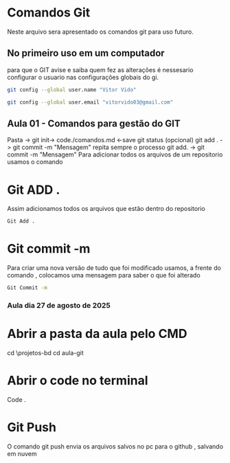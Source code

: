 # Comandos Git
Neste arquivo sera apresentado os comandos git para uso futuro.

## No primeiro uso em um computador 
para que o GIT avise e saiba quem fez as alterações é nessesario
configurar o usuario nas configurações globais do gi.
```bash
git config --global user.name "Vitor Vido"

git config --global user.email "vitorvido03@gmail.com"
```



## Aula 01 - Comandos para gestão do GIT 
Pasta -> git init-> code./comandos.md <-save
git status (opcional) git add . -> git commit -m "Mensagem" 
repita sempre o processo git add. -> git commit -m "Mensagem"
Para adicionar todos os arquivos de um repositorio usamos o comando

# Git ADD .
  Assim adicionamos todos os arquivos que estão dentro do repositorio
  ``` Bash 
Git Add .
  ```
# Git commit -m
Para criar uma nova versão de tudo que foi modificado usamos, a frente do comando , colocamos uma mensagem para saber o que foi alterado
``` Bash 
Git Commit -m  
  ```
  
  
  ### Aula dia 27 de agosto de 2025
  
  # Abrir a pasta da aula pelo CMD
   cd \projetos-bd
   cd aula-git

   # Abrir o code no terminal
   Code .

   # Git Push 
   O comando git push envia os arquivos salvos no pc para o github , salvando em nuvem
